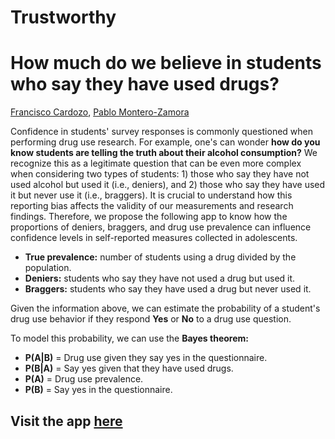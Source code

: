 # Trustworthy
# How much do we believe in students who say they have used drugs?

[Francisco Cardozo](https://github.com/focardozom), [Pablo Montero-Zamora](https://scholar.google.es/citations?user=jw7I6NUAAAAJ&hl=en)


Confidence in students' survey responses is commonly questioned when performing drug use research. For example, one's can wonder 
**how do you know students are telling the truth about their alcohol consumption?** We recognize this as a legitimate question that can be even more complex when considering two types of students: 1) those who say they have not used alcohol but used it (i.e., deniers), and 2) those who say they have used it but never use it (i.e., braggers). 
It is crucial to understand how this reporting bias affects the validity of our measurements and research findings. Therefore, we propose the following app to know how the proportions of deniers, braggers, and drug use prevalence can influence confidence levels in self-reported measures collected in adolescents. 


* **True prevalence:** number of students using a drug divided by the population.  
* **Deniers:** students who say they have not used a drug but used it. 
* **Braggers:** students who say they have used a drug but never used it. 

Given the information above, we can estimate the probability of a student's drug use behavior if they respond **Yes** or **No** to a drug use question.  
 
To model this probability, we can use the **Bayes theorem:**

* **P(A|B)** = Drug use given they say yes in the questionnaire.
* **P(B|A)** = Say yes given that they have used drugs.
* **P(A)** = Drug use prevalence.
* **P(B)** = Say yes in the questionnaire.

## Visit the app [here](https://francisco-cardozo.shinyapps.io/thrusworthy/)


